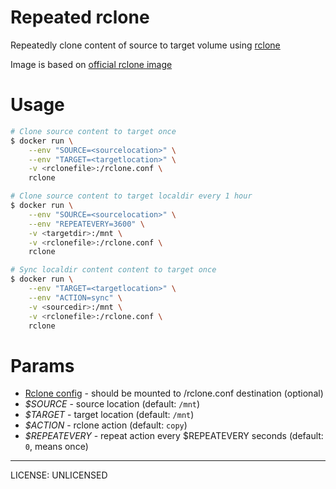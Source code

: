 # Repeated rclone

Repeatedly clone content of source to target volume using [rclone](https://rclone.org/)

Image is based on [official rclone image](https://hub.docker.com/r/rclone/rclone)

# Usage

```bash
# Clone source content to target once
$ docker run \
    --env "SOURCE=<sourcelocation>" \
    --env "TARGET=<targetlocation>" \
    -v <rclonefile>:/rclone.conf \
    rclone

# Clone source content to target localdir every 1 hour
$ docker run \
    --env "SOURCE=<sourcelocation>" \
    --env "REPEATEVERY=3600" \
    -v <targetdir>:/mnt \
    -v <rclonefile>:/rclone.conf \
    rclone  

# Sync localdir content content to target once
$ docker run \
    --env "TARGET=<targetlocation>" \
    --env "ACTION=sync" \
    -v <sourcedir>:/mnt \
    -v <rclonefile>:/rclone.conf \
    rclone
```

# Params

- [Rclone config](https://rclone.org/docs/#config-config-file) - should be mounted to /rclone.conf destination (optional)
- *$SOURCE* - source location (default: `/mnt`)
- *$TARGET* - target location (default: `/mnt`)
- *$ACTION* - rclone action (default: `copy`)
- *$REPEATEVERY* - repeat action every $REPEATEVERY seconds (default: `0`, means once)

---

LICENSE: UNLICENSED